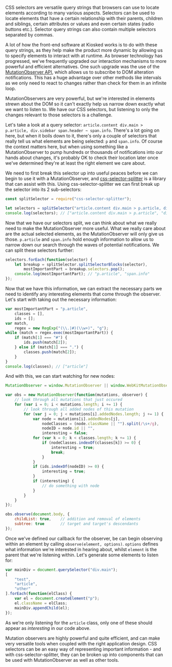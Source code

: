 <!--
title=Splitting CSS selectors (for use with MutationObserver)
author=perry.mitchell
description=Using css-selector-splitter, CSS selector strings can be split into their separate components (multiple selectors and relationship components) (covers usage with MutationObserver)
date=2016-08-23 18:20:01
tags=css,javascript,tools
headerImg=split-boulder.jpg
-->
CSS selectors are versatile query strings that browsers can use to locate elements according to many various aspects. Selectors can be used to locate elements that have a certain relationship with their parents, children and siblings, certain attributes or values and even certain states (radio buttons etc.). Selector query strings can also contain multiple selectors separated by commas.

A lot of how the front-end software at Kiosked works is to do with these query strings, as they help make the product more dynamic by allowing us to specify elements to interact with at runtime. As browser technology has progressed, we've frequently upgraded our interaction mechanisms to more powerful and efficient alternatives. One such upgrade was the use of the [MutationObserver API](https://developer.mozilla.org/en/docs/Web/API/MutationObserver), which allows us to subscribe to DOM alteration notifications. This has a huge advantage over other methods like intervals as we only need to react to changes rather than check for them in an infinite loop.

MutationObservers are very powerful, but we're interested in elements strewn about the DOM so it can't exactly help us narrow down exactly what we want to listen to. We have our CSS selectors, but listening to only the changes relevant to those selectors is a challenge.

Let's take a look at a query selector: `article.content div.main > p.article, div.sidebar span.header ~ span.info`. There's a lot going on here, but when it boils down to it, there's only a couple of selectors that really tell us what elements are being selected: `p` and `span.info`. Of course the context matters here, but when using something like a MutationObserver to pump hundreds or thousands of notifications into our hands about changes, it's probably OK to check their location later once we've determined they're at least the right element we care about.

We need to first break this selector up into useful peaces before we can begin to use it with a MutationObserver, and [css-selector-splitter](https://github.com/perry-mitchell/css-selector-splitter) is a library that can assist with this. Using css-selector-splitter we can first break up the selector into its 2 sub-selectors:

```js
const splitSelector = require("css-selector-splitter");

let selectors = splitSelector("article.content div.main > p.article, div.sidebar span.header ~ span.info");
console.log(selectors); // ["article.content div.main > p.article", "div.sidebar span.header ~ span.info"]
```

Now that we have our selectors split, we can think about what we really need to make the MutationObserver more useful. What we really care about are the actual selected elements, as the MutationObserver will only give us those. `p.article` and `span.info` hold enough information to allow us to narrow down our search through the waves of potential notifications. We can split these selectors further:

```js
selectors.forEach(function(selector) {
    let breakup = splitSelector.splitSelectorBlocks(selector),
        mostImportantPart = breakup.selectors.pop();
    console.log(mostImportantPart); // "p.article", "span.info"
});
```

Now that we have this information, we can extract the necessary parts we need to identify any interesting elements that come through the observer. Let's start with taking out the necessary information:

```js
var mostImportantPart = "p.article",
    classes = [],
    ids = [];
var match,
    regex = new RegExp("(\\.|#)(\\w+)", "g");
while (match = regex.exec(mostImportantPart)) {
    if (match[1] === "#") {
        ids.push(match[2]);
    } else if (match[1] === ".") {
        classes.push(match[2]);
    }
}
console.log(classes); // ["article"]
```

And with this, we can start watching for new nodes:

```js
MutationObserver = window.MutationObserver || window.WebKitMutationObserver;

var obs = new MutationObserver(function(mutations, observer) {
    // look through all mutations that just occured
    for (var i = 0; i < mutations.length; i += 1) {
        // look through all added nodes of this mutation
        for (var j = 0; j < mutations[i].addedNodes.length; j += 1) {
            var node = mutations[i].addedNodes[j],
                nodeClasses = (node.className || "").split(/\s+/g),
                nodeID = node.id || "",
                interesting = false;
            for (var k = 0; k < classes.length; k += 1) {
                if (nodeClasses.indexOf(classes[k]) >= 0) {
                    interesting = true;
                    break;
                }
            }
            if (ids.indexOf(nodeID) >= 0) {
                interesting = true;
            }
            if (interesting) {
                // do something with node
            }
        }
    }
});

obs.observe(document.body, {
    childList: true,    // addition and removal of elements
    subtree: true       // target and target's descendants
});
```

Once we've defined our callback for the observer, be can begin observing within an element by calling `observe(element, options)`. `options` defines what information we're interested in hearing about, whilst `element` is the parent that we're listening within. Let's generate some elements to listen for:

```js
var mainDiv = document.querySelector("div.main");
[
    "test",
    "article",
    "other"
].forEach(function(elClass) {
    var el = document.createElement("p");
    el.className = elClass;
    mainDiv.appendChild(el);
});
```

As we're only listening for the `article` class, only one of these should appear as _interesting_ in our code above.

Mutation observers are highly powerful and quite efficient, and can make very versatile tools when coupled with the right application design. CSS selectors can be an easy way of representing important information - and with css-selector-splitter, they can be broken up into components that can be used with MutationObserver as well as other tools.
